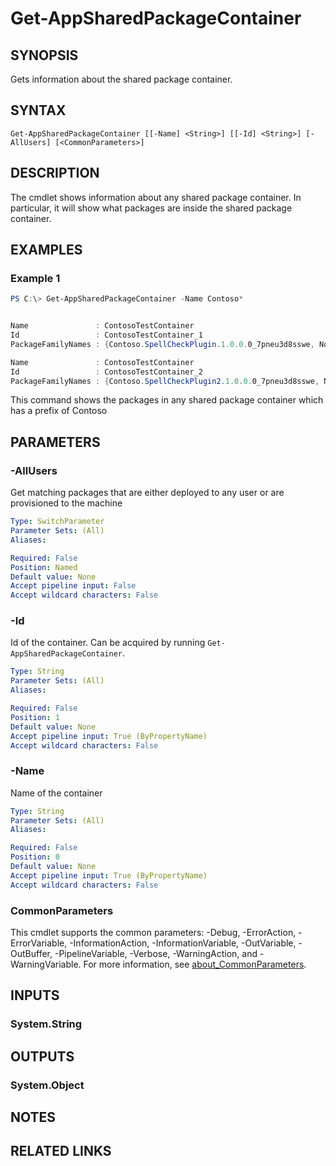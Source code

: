 ﻿---
external help file: Microsoft.Windows.Appx.PackageManager.Commands.dll-Help.xml
Module Name: appx
online version: https://docs.microsoft.com/powershell/module/appx/get-appsharedpackagecontainer?view=windowsserver2022-ps&wt.mc_id=ps-gethelp
schema: 2.0.0
---

# Get-AppSharedPackageContainer

## SYNOPSIS
Gets information about the shared package container.

## SYNTAX

```
Get-AppSharedPackageContainer [[-Name] <String>] [[-Id] <String>] [-AllUsers] [<CommonParameters>]
```

## DESCRIPTION
The cmdlet shows information about any shared package container.
In particular, it will show what packages are inside the shared package container.

## EXAMPLES

### Example 1
```powershell
PS C:\> Get-AppSharedPackageContainer -Name Contoso*


Name               : ContosoTestContainer
Id                 : ContosoTestContainer_1
PackageFamilyNames : {Contoso.SpellCheckPlugin.1.0.0.0_7pneu3d8sswe, Notepad++.2.0.0.1_ohjis898f1}

Name               : ContosoTestContainer
Id                 : ContosoTestContainer_2
PackageFamilyNames : {Contoso.SpellCheckPlugin2.1.0.0.0_7pneu3d8sswe, Notepad++.2.0.0.1_ohjis898f1}

```

This command shows the packages in any shared package container which has a prefix of Contoso

## PARAMETERS

### -AllUsers
Get matching packages that are either deployed to any user or are provisioned to the machine

```yaml
Type: SwitchParameter
Parameter Sets: (All)
Aliases:

Required: False
Position: Named
Default value: None
Accept pipeline input: False
Accept wildcard characters: False
```

### -Id
Id of the container. Can be acquired by running `Get-AppSharedPackageContainer`.

```yaml
Type: String
Parameter Sets: (All)
Aliases:

Required: False
Position: 1
Default value: None
Accept pipeline input: True (ByPropertyName)
Accept wildcard characters: False
```

### -Name
Name of the container

```yaml
Type: String
Parameter Sets: (All)
Aliases:

Required: False
Position: 0
Default value: None
Accept pipeline input: True (ByPropertyName)
Accept wildcard characters: False
```

### CommonParameters
This cmdlet supports the common parameters: -Debug, -ErrorAction, -ErrorVariable, -InformationAction, -InformationVariable, -OutVariable, -OutBuffer, -PipelineVariable, -Verbose, -WarningAction, and -WarningVariable. For more information, see [about_CommonParameters](http://go.microsoft.com/fwlink/?LinkID=113216).

## INPUTS

### System.String

## OUTPUTS

### System.Object
## NOTES

## RELATED LINKS
